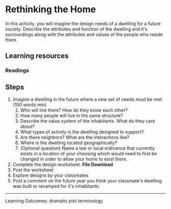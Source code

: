 # Rethinking the Home

In this activity, you will imagine the design needs of a dwelling for a future society. Describe the attributes and function of the dwelling and it's surroundings along with the attributes and values of the people who reside there.

## Learning resources
### Readings

## Steps

1. Imagine a dwelling in the future where a new set of needs must be met: (150 words min)
    1. Who will live there? How do they know each other?
    2. How many people will live in the same structure?
    3. Describe the value system of the inhabitants. What do they care about?
    4. What types of activity is the dwelling designed to support?
    5. Are there neighbors? What are the interactions like?  
    6. Where is the dwelling located geographically?
    7.  (Optional question) Name a law or local ordinance that currently exists in a location of your choosing which would need to first be changed in order to allow your home to exist there.
2. Complete the design worksheet. **File Download**
3. Post the worksheet
4. Explore designs by your classmates
5. Post a comment on the future year you think your classmate's dwelling was built or revamped for it's inhabitants.

---

Learning Outcomes:
dramatic plot
terminology
